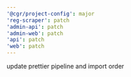 ```yaml
---
'@cgr/project-config': major
'reg-scraper': patch
'admin-api': patch
'admin-web': patch
'api': patch
'web': patch
---
```


update prettier pipeline and import order
